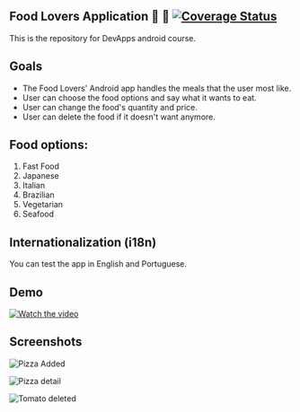## Food Lovers Application 🍕 🍔 [![Coverage Status](https://coveralls.io/repos/github/Jemesson/devapps-android/badge.svg?branch=and_add_code_coverage_circleci)](https://coveralls.io/github/Jemesson/devapps-android?branch=and_add_code_coverage_circleci)
This is the repository for DevApps android course.

## Goals
- The Food Lovers' Android app handles the meals that the user most like.
- User can choose the food options and say what it wants to eat.
- User can change the food's quantity and price.
- User can delete the food if it doesn't want anymore.

## Food options:
1. Fast Food
2. Japanese
3. Italian
4. Brazilian
5. Vegetarian
6. Seafood

## Internationalization (i18n)
You can test the app in English and Portuguese.

## Demo
[![Watch the video](https://www.svgimages.com/svg-image/s7/food-lover-logo-256x256.png)](https://youtu.be/aKTBYPVYvNw)

## Screenshots


![Pizza Added](https://user-images.githubusercontent.com/6642169/95801292-47aa3500-0cd0-11eb-8bfd-12eba7ea899b.png)

![Pizza detail](https://user-images.githubusercontent.com/6642169/95801295-4973f880-0cd0-11eb-9189-a5acfb490d1f.png)

![Tomato deleted](https://user-images.githubusercontent.com/6642169/95801296-4a0c8f00-0cd0-11eb-8ea1-aba13f7b2e54.png)
